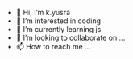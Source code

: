 - 👋 Hi, I’m k.yusra
- 👀 I’m interested in coding
- 🌱 I’m currently learning js
- 💞️ I’m looking to collaborate on ...
- 📫 How to reach me ...

<!---
kyusra11/kyusra11 is a ✨ special ✨ repository because its `README.md` (this file) appears on your GitHub profile.
You can click the Preview link to take a look at your changes.
--->

